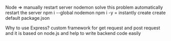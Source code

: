Node => manually restart server 
nodemon solve this problem  automatically restart the server npm i --global nodemon
npm i -y = instantly create create default package.json

Why to use Express?
custom framework for get request and post request and it is based on node.js and help to write backend code easily
